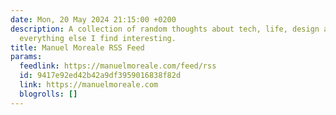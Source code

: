 ```yaml
---
date: Mon, 20 May 2024 21:15:00 +0200
description: A collection of random thoughts about tech, life, design and pretty much
  everything else I find interesting.
title: Manuel Moreale RSS Feed
params:
  feedlink: https://manuelmoreale.com/feed/rss
  id: 9417e92ed42b42a9df3959016838f82d
  link: https://manuelmoreale.com
  blogrolls: []
---
```

